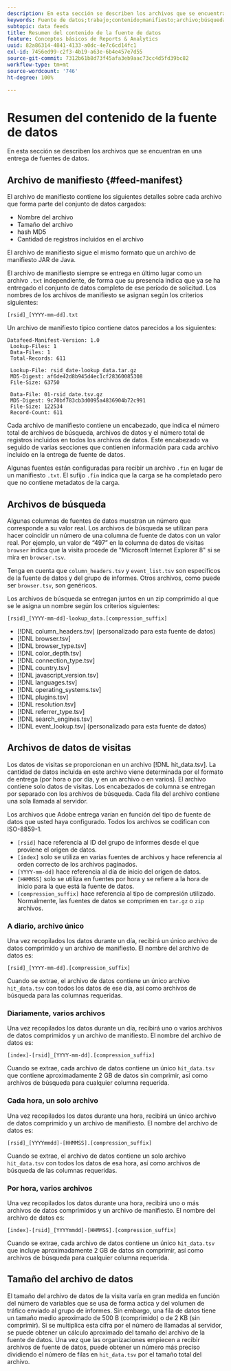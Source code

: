```yaml
---
description: En esta sección se describen los archivos que se encuentran en una entrega de fuentes de datos.
keywords: Fuente de datos;trabajo;contenido;manifiesto;archivo;búsqueda;datos de visitas;contenido de entrega
subtopic: data feeds
title: Resumen del contenido de la fuente de datos
feature: Conceptos básicos de Reports & Analytics
uuid: 82a86314-4841-4133-a0dc-4e7c6cd14fc1
exl-id: 7456ed99-c2f3-4b19-a63e-6b4e457e7d55
source-git-commit: 7312b61b8d73f45afa3eb9aac73cc4d5fd39bc82
workflow-type: tm+mt
source-wordcount: '746'
ht-degree: 100%

---
```


# Resumen del contenido de la fuente de datos

En esta sección se describen los archivos que se encuentran en una entrega de fuentes de datos.

## Archivo de manifiesto {#feed-manifest}

El archivo de manifiesto contiene los siguientes detalles sobre cada archivo que forma parte del conjunto de datos cargados:

* Nombre del archivo
* Tamaño del archivo
* hash MD5
* Cantidad de registros incluidos en el archivo

El archivo de manifiesto sigue el mismo formato que un archivo de manifiesto JAR de Java.

El archivo de manifiesto siempre se entrega en último lugar como un archivo `.txt` independiente, de forma que su presencia indica que ya se ha entregado el conjunto de datos completo de ese período de solicitud. Los nombres de los archivos de manifiesto se asignan según los criterios siguientes:

```text
[rsid]_[YYYY-mm-dd].txt
```

Un archivo de manifiesto típico contiene datos parecidos a los siguientes:

```text
Datafeed-Manifest-Version: 1.0
 Lookup-Files: 1
 Data-Files: 1
 Total-Records: 611

 Lookup-File: rsid_date-lookup_data.tar.gz
 MD5-Digest: af6de42d8b945d4ec1cf28360085308
 File-Size: 63750

 Data-File: 01-rsid_date.tsv.gz
 MD5-Digest: 9c70bf783cb3d0095a4836904b72c991
 File-Size: 122534
 Record-Count: 611
```

Cada archivo de manifiesto contiene un encabezado, que indica el número total de archivos de búsqueda, archivos de datos y el número total de registros incluidos en todos los archivos de datos. Este encabezado va seguido de varias secciones que contienen información para cada archivo incluido en la entrega de fuente de datos.

Algunas fuentes están configuradas para recibir un archivo `.fin` en lugar de un manifiesto `.txt`. El sufijo `.fin` indica que la carga se ha completado pero que no contiene metadatos de la carga.

## Archivos de búsqueda

Algunas columnas de fuentes de datos muestran un número que corresponde a su valor real. Los archivos de búsqueda se utilizan para hacer coincidir un número de una columna de fuente de datos con un valor real. Por ejemplo, un valor de “497” en la columna de datos de visitas `browser` indica que la visita procede de &quot;Microsoft Internet Explorer 8&quot; si se mira en `browser.tsv`.

Tenga en cuenta que `column_headers.tsv` y `event_list.tsv` son específicos de la fuente de datos y del grupo de informes. Otros archivos, como puede ser `browser.tsv`, son genéricos.

Los archivos de búsqueda se entregan juntos en un zip comprimido al que se le asigna un nombre según los criterios siguientes:

```text
[rsid]_[YYYY-mm-dd]-lookup_data.[compression_suffix]
```

* [!DNL column_headers.tsv] (personalizado para esta fuente de datos)
* [!DNL browser.tsv]
* [!DNL browser_type.tsv]
* [!DNL color_depth.tsv]
* [!DNL connection_type.tsv]
* [!DNL country.tsv]
* [!DNL javascript_version.tsv]
* [!DNL languages.tsv]
* [!DNL operating_systems.tsv]
* [!DNL plugins.tsv]
* [!DNL resolution.tsv]
* [!DNL referrer_type.tsv]
* [!DNL search_engines.tsv]
* [!DNL event_lookup.tsv] (personalizado para esta fuente de datos)

## Archivos de datos de visitas

Los datos de visitas se proporcionan en un archivo [!DNL hit_data.tsv]. La cantidad de datos incluida en este archivo viene determinada por el formato de entrega (por hora o por día, y en un archivo o en varios). El archivo contiene solo datos de visitas. Los encabezados de columna se entregan por separado con los archivos de búsqueda. Cada fila del archivo contiene una sola llamada al servidor.

Los archivos que Adobe entrega varían en función del tipo de fuente de datos que usted haya configurado. Todos los archivos se codifican con ISO-8859-1.

* `[rsid]` hace referencia al ID del grupo de informes desde el que proviene el origen de datos.
* `[index]` solo se utiliza en varias fuentes de archivos y hace referencia al orden correcto de los archivos paginados.
* `[YYYY-mm-dd]` hace referencia al día de inicio del origen de datos.
* `[HHMMSS]` solo se utiliza en fuentes por hora y se refiere a la hora de inicio para la que está la fuente de datos.
* `[compression_suffix]` hace referencia al tipo de compresión utilizado. Normalmente, las fuentes de datos se comprimen en `tar.gz` o `zip` archivos.

### A diario, archivo único

Una vez recopilados los datos durante un día, recibirá un único archivo de datos comprimido y un archivo de manifiesto. El nombre del archivo de datos es:

`[rsid]_[YYYY-mm-dd].[compression_suffix]`

Cuando se extrae, el archivo de datos contiene un único archivo `hit_data.tsv` con todos los datos de ese día, así como archivos de búsqueda para las columnas requeridas.

### Diariamente, varios archivos

Una vez recopilados los datos durante un día, recibirá uno o varios archivos de datos comprimidos y un archivo de manifiesto. El nombre del archivo de datos es:

`[index]-[rsid]_[YYYY-mm-dd].[compression_suffix]`

Cuando se extrae, cada archivo de datos contiene un único `hit_data.tsv` que contiene aproximadamente 2 GB de datos sin comprimir, así como archivos de búsqueda para cualquier columna requerida.

### Cada hora, un solo archivo

Una vez recopilados los datos durante una hora, recibirá un único archivo de datos comprimido y un archivo de manifiesto. El nombre del archivo de datos es:

`[rsid]_[YYYYmmdd]-[HHMMSS].[compression_suffix]`

Cuando se extrae, el archivo de datos contiene un solo archivo `hit_data.tsv` con todos los datos de esa hora, así como archivos de búsqueda de las columnas requeridas.

### Por hora, varios archivos

Una vez recopilados los datos durante una hora, recibirá uno o más archivos de datos comprimidos y un archivo de manifiesto. El nombre del archivo de datos es:

`[index]-[rsid]_[YYYYmmdd]-[HHMMSS].[compression_suffix]`

Cuando se extrae, cada archivo de datos contiene un único `hit_data.tsv` que incluye aproximadamente 2 GB de datos sin comprimir, así como archivos de búsqueda para cualquier columna requerida.

## Tamaño del archivo de datos

El tamaño del archivo de datos de la visita varía en gran medida en función del número de variables que se usa de forma actica y del volumen de tráfico enviado al grupo de informes. Sin embargo, una fila de datos tiene un tamaño medio aproximado de 500 B (comprimido) o de 2 KB (sin comprimir). Si se multiplica esta cifra por el número de llamadas al servidor, se puede obtener un cálculo aproximado del tamaño del archivo de la fuente de datos. Una vez que las organizaciones empiecen a recibir archivos de fuente de datos, puede obtener un número más preciso dividiendo el número de filas en `hit_data.tsv` por el tamaño total del archivo.
